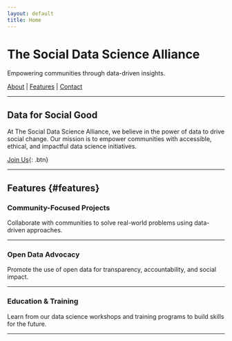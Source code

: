 ```yaml
---
layout: default
title: Home
---
```


# The Social Data Science Alliance
Empowering communities through data-driven insights.

[About](#about) | [Features](#features) | [Contact](#contact)

---

## Data for Social Good
At The Social Data Science Alliance, we believe in the power of data to drive social change. 
Our mission is to empower communities with accessible, ethical, and impactful data science initiatives.

[Join Us](#contact){: .btn}

---

## Features {#features}

### Community-Focused Projects
Collaborate with communities to solve real-world problems using data-driven approaches.

---

### Open Data Advocacy
Promote the use of open data for transparency, accountability, and social impact.

---

### Education & Training
Learn from our data science workshops and training programs to build skills for the future.

---

<!--
## Contact {#contact}
We'd love to hear from you! 

Contact us at [info@socialdatascience.org](mailto:info@socialdatascience.org)
-->